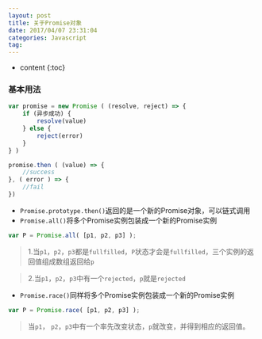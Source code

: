 ```yaml
---
layout: post
title: 关于Promise对象
date: 2017/04/07 23:31:04  
categories: Javascript
tag:
---
```


* content
{:toc}

### 基本用法

```Javascript
var promise = new Promise ( (resolve, reject) => {
    if (异步成功) {
        resolve(value)
    } else {
        reject(error)
    }
} )

promise.then ( (value) => {
    //success
}, ( error ) => {
    //fail
})
```

 - `Promise.prototype.then()`返回的是一个新的Promise对象，可以链式调用
 - `Promise.all()`将多个Promise实例包装成一个新的Promise实例

```Javascript
var P = Promise.all( [p1, p2, p3] );
```

> 1.当`p1`，`p2`，`p3`都是`fullfilled`，`P`状态才会是`fullfilled`，三个实例的返回值组成数组返回给`p`

> 2.当`p1`，`p2`，`p3`中有一个`rejected`，`p`就是`rejected`

 - `Promise.race()`同样将多个Promise实例包装成一个新的Promise实例

```Javascript
var P = Promise.race( [p1, p2, p3] );
```

> 当`p1`， `p2`，`p3`中有一个率先改变状态，`p`就改变，并得到相应的返回值。
